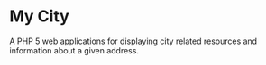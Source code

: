 My City
=======

A PHP 5 web applications for displaying city related resources and information about a given address.  
